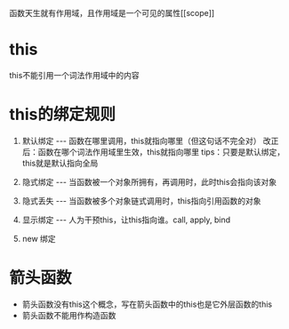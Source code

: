 函数天生就有作用域，且作用域是一个可见的属性[[scope]]

# this
this不能引用一个词法作用域中的内容

# this的绑定规则
1. 默认绑定 --- 函数在哪里调用，this就指向哪里（但这句话不完全对）
        改正后：函数在哪个词法作用域里生效，this就指向哪里
    tips：只要是默认绑定，this就是默认指向全局

2. 隐式绑定 --- 当函数被一个对象所拥有，再调用时，此时this会指向该对象

3. 隐式丢失 --- 当函数被多个对象链式调用时，this指向引用函数的对象

4. 显示绑定 --- 人为干预this，让this指向谁。call, apply, bind

5. new 绑定

# 箭头函数
- 箭头函数没有this这个概念，写在箭头函数中的this也是它外层函数的this
- 箭头函数不能用作构造函数